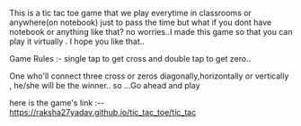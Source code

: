 This is a tic tac toe game that we play everytime in classrooms or anywhere(on notebook) just to pass the time but what if you dont have notebook or anything like that? no worries..I made this game so that you can play it virtually . I hope you like that..


Game Rules :- single tap to get cross and double tap to get zero..


One who'll connect three cross or zeros diagonally,horizontally or vertically , he/she will be the winner..
so ...Go ahead and play 


here is the game's link :--  https://raksha27yadav.github.io/tic_tac_toe/tic_tac
